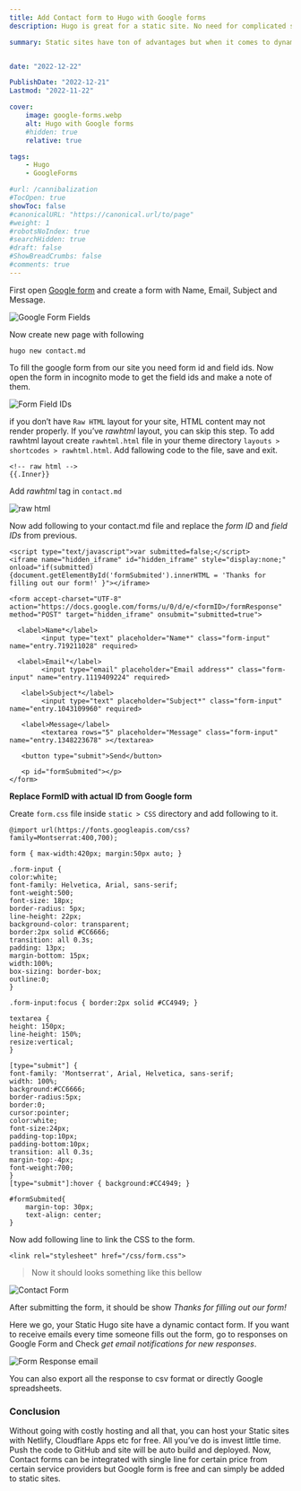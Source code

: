 ```yaml
---
title: Add Contact form to Hugo with Google forms
description: Hugo is great for a static site. No need for complicated setups, no database or data to be hacked. static sites have ton of advantages but when it comes to dynamic content like contact form it is little bit complicated to setup. I’m gonna use Google Forms to setup Contact form on Hugo Static site with custom thank you page on submit.

summary: Static sites have ton of advantages but when it comes to dynamic content like contact form it is little bit complicated to setup. I’m gonna use Google Forms to setup Contact form on Hugo Static site with custom thank you page on submit.


date: "2022-12-22"

PublishDate: "2022-12-21"
Lastmod: "2022-11-22"

cover:
    image: google-forms.webp
    alt: Hugo with Google forms
    #hidden: true
    relative: true

tags:
    - Hugo
    - GoogleForms

#url: /cannibalization
#TocOpen: true
showToc: false
#canonicalURL: "https://canonical.url/to/page"
#weight: 1
#robotsNoIndex: true
#searchHidden: true
#draft: false
#ShowBreadCrumbs: false
#comments: true
---
```



First open [Google form](https://www.google.com/forms/about/) and create a form with Name, Email, Subject and Message.

![Google Form Fields](contact-form-google-form-fields.webp)


Now create new page with following

```
hugo new contact.md
```

To fill the google form from our site you need form id and field ids. Now open the form in incognito mode to get the field ids and make a note of them.

![Form Field IDs](google-form-fields.webp)

if you don’t have `Raw HTML` layout for your site, HTML content may not render properly. If you’ve *rawhtml* layout, you can skip this step. To add rawhtml layout create `rawhtml.html` file in your theme directory `layouts > shortcodes > rawhtml.html`. Add fallowing code to the file, save and exit.

```
<!-- raw html -->
{{.Inner}}
```

Add *rawhtml* tag in `contact.md`

![raw html](rawhtml.webp)

Now add following to your contact.md file and replace the *form ID* and *field IDs* from previous.

```
<script type="text/javascript">var submitted=false;</script>
<iframe name="hidden_iframe" id="hidden_iframe" style="display:none;" 
onload="if(submitted) {document.getElementById('formSubmited').innerHTML = 'Thanks for filling out our form!' }"></iframe>

<form accept-charset="UTF-8" action="https://docs.google.com/forms/u/0/d/e/<formID>/formResponse" method="POST" target="hidden_iframe" onsubmit="submitted=true">

  <label>Name*</label>
        <input type="text" placeholder="Name*" class="form-input" name="entry.719211028" required>

  <label>Email*</label>
        <input type="email" placeholder="Email address*" class="form-input" name="entry.1119409224" required>

   <label>Subject*</label>
        <input type="text" placeholder="Subject*" class="form-input" name="entry.1043109960" required>

   <label>Message</label>
        <textarea rows="5" placeholder="Message" class="form-input" name="entry.1348223678" ></textarea>

   <button type="submit">Send</button>

   <p id="formSubmited"></p>
</form>
```
**Replace FormID with actual ID from Google form**

Create `form.css` file inside `static > CSS` directory and add following to it.

```
@import url(https://fonts.googleapis.com/css?family=Montserrat:400,700);

form { max-width:420px; margin:50px auto; }

.form-input {
color:white;
font-family: Helvetica, Arial, sans-serif;
font-weight:500;
font-size: 18px;
border-radius: 5px;
line-height: 22px;
background-color: transparent;
border:2px solid #CC6666;
transition: all 0.3s;
padding: 13px;
margin-bottom: 15px;
width:100%;
box-sizing: border-box;
outline:0;
}

.form-input:focus { border:2px solid #CC4949; }

textarea {
height: 150px;
line-height: 150%;
resize:vertical;
}

[type="submit"] {
font-family: 'Montserrat', Arial, Helvetica, sans-serif;
width: 100%;
background:#CC6666;
border-radius:5px;
border:0;
cursor:pointer;
color:white;
font-size:24px;
padding-top:10px;
padding-bottom:10px;
transition: all 0.3s;
margin-top:-4px;
font-weight:700;
}
[type="submit"]:hover { background:#CC4949; }

#formSubmited{
    margin-top: 30px;
    text-align: center;
}

```

Now add following line to link the CSS to the form.

```
<link rel="stylesheet" href="/css/form.css">
```

> Now it should looks something like this bellow

![Contact Form](contact-form.webp)

After submitting the form, it should be show *Thanks for filling out our form!*


Here we go, your Static Hugo site have a dynamic contact form. If you want to receive emails every time someone fills out the form, go to responses on Google Form and Check *get email notifications for new responses*.

![Form Response email](google-form-res-email.webp)

You can also export all the response to csv format or directly Google spreadsheets.

### Conclusion

Without going with costly hosting and all that, you can host your Static sites with Netlify, Cloudflare Apps etc for free. All you’ve do is invest little time. Push the code to GitHub and site will be auto build and deployed. Now, Contact forms can be integrated with single line for certain price from certain service providers but Google form is free and can simply be added to static sites.






